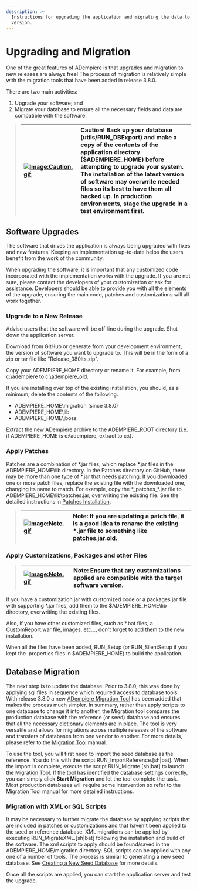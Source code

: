 ```yaml
---
description: >-
  Instructions for upgrading the application and migrating the data to the new
  version.
---
```


# Upgrading and Migration

One of the great features of ADempiere is that upgrades and migration to new releases are always free!  The process of migration is relatively simple with the migration tools that have been added in release 3.8.0.

There are two main activities:

1. Upgrade your software; and
2. Migrate your database to ensure all the necessary fields and data are compatible with  the software.

> | [![Image:Caution.gif](http://wiki.adempiere.net/images/3/3f/Caution.gif)](http://wiki.adempiere.net/File:Caution.gif) | **Caution!** Back up your database \(utils/RUN\_DBExport\) and make a copy of the contents of the application directory \($ADEMPIERE\_HOME\) before attempting to upgrade your system. The installation of the latest version of software may overwrite needed files so its best to have them all backed up. In production environments, stage the upgrade in a test environment first. |
> | :--- | :--- |

## Software Upgrades

The software that drives the application is always being upgraded with fixes and new features. Keeping an implementation up-to-date helps the users benefit from the work of the community.

When upgrading the software, it is important that any customized code incorporated with the implementation works with the upgrade. If you are not sure, please contact the developers of your customization or ask for assistance. Developers should be able to provide you with all the elements of the upgrade, ensuring the main code, patches and customizations will all work together.

### Upgrade to a New Release

Advise users that the software will be off-line during the upgrade. Shut down the application server.

Download from GitHub or generate from your development environment, the version of software you want to upgrade to. This will be in the form of a zip or tar file like "Release\_380lts.zip".

Copy your ADEMPIERE\_HOME directory or rename it. For example, from c:\adempiere to c:\adempiere\_old.

If you are installing over top of the existing installation, you should, as a minimum, delete the contents of the following.

* ADEMPIERE\_HOME\migration \(since 3.8.0\)
* ADEMPIERE\_HOME\lib
* ADEMPIERE\_HOME\jboss

Extract the new ADempiere archive to the ADEMPIERE\_ROOT directory \(i.e. if ADEMPIERE\_HOME is c:\adempiere, extract to c:\\).

### **Apply Patches**

Patches are a combination of \*.jar files, which replace \*.jar files in the ADEMPIERE\_HOME\lib directory. In the Patches directory on GitHub, there may be more than one type of \*.jar that needs patching. If you downloaded one or more patch files, replace the existing file with the downloaded one, changing its name to match. For example, copy the \*\_patches\_\*.jar file to ADEMPIERE\_HOME\lib\patches.jar, overwriting the existing file. See the detailed instructions in [Patches Installation](http://wiki.adempiere.net/Patches_Installation).

> | [![Image:Note.gif](http://wiki.adempiere.net/images/6/62/Note.gif)](http://wiki.adempiere.net/File:Note.gif) | **Note:** If you are updating a patch file, it is a good idea to rename the existing \*.jar file to something like patches.jar.old. |
> | :--- | :--- |

### **Apply Customizations, Packages and other Files**

> | [![Image:Note.gif](http://wiki.adempiere.net/images/6/62/Note.gif)](http://wiki.adempiere.net/File:Note.gif) | **Note:** Ensure that any customizations applied are compatible with the target software version. |
> | :--- | :--- |

If you have a customization.jar with customized code or a packages.jar file with supporting \*.jar files, add them to the $ADEMPIERE\_HOME\lib directory, overwriting the existing files.

Also, if you have other customized files, such as \*.bat files, a CustomReport.war file, images, etc..., don't forget to add them to the new installation.

When all the files have been added, RUN\_Setup \(or RUN\_SilentSetup if you kept the .properties files in $ADEMPIERE\_HOME\) to build the application.

## Database Migration

The next step is to update the database. Prior to 3.8.0, this was done by applying sql files in sequence which required access to database tools. With release 3.8.0 a new [ADempiere Migration Tool](http://wiki.adempiere.net/Migrate) has been added that makes the process much simpler. In summary, rather than apply scripts to one database to change it into another, the Migration tool compares the production database with the reference \(or seed\) database and ensures that all the necessary dictionary elements are in place. The tool is very versatile and allows for migrations across multiple releases of the software and transfers of databases from one vendor to another. For more details, please refer to the [Migration Tool](http://wiki.adempiere.net/Migrate) manual.

To use the tool, you will first need to import the seed database as the reference. You do this with the script RUN\_ImportReference.\[sh\|bat\]. When the import is complete, execute the script RUN\_Migrate.\[sh\|bat\] to launch the [Migration Tool](http://wiki.adempiere.net/Migrate). If the tool has identified the database settings correctly, you can simply click **Start Migration** and let the tool complete the task. Most production databases will require some intervention so refer to the Migration Tool manual for more detailed instructions.

### Migration with XML or SQL Scripts

It may be necessary to further migrate the database by applying scripts that are included in patches or customizations and that haven't been applied to the seed or reference database. XML migrations can be applied by executing RUN\_MigrateXML.\[sh\|bat\] following the installation and build of the software. The xml scripts to apply should be found/saved in the ADEMPIERE\_HOME/migration directory. SQL scripts can be applied with any one of a number of tools. The process is similar to generating a new seed database. See [Creating a New Seed Database](http://wiki.adempiere.net/Creating_a_New_Seed_Database) for more details.

Once all the scripts are applied, you can start the application server and test the upgrade.

